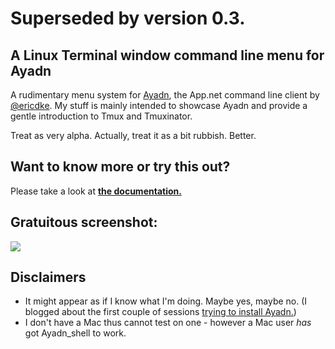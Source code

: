 # Superseded by version 0.3.

## A Linux Terminal window command line menu for Ayadn

A rudimentary menu system for [Ayadn](https://github.com/ericdke/na), the App.net command line client by [@ericdke](https://github.com/ericdke). My stuff is mainly intended to showcase Ayadn and provide a gentle introduction to Tmux and Tmuxinator.

Treat as very alpha. Actually, treat it as a bit rubbish. Better.

## Want to know more or try this out?

Please take a look at **[the documentation.](/docs/00-index.md)**

## Gratuitous screenshot:

![](http://bt3.com/images/f/fc/Ayadn_shell.png)

## Disclaimers

* It might appear as if I know what I'm doing. Maybe yes, maybe no. (I blogged about the first couple of sessions [trying to install Ayadn.](http://bazbt3.re-app.net/2014/10/23/command-line/))
* I don't have a Mac thus cannot test on one - however a Mac user *has* got Ayadn_shell to work.
